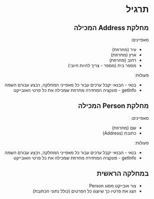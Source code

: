 <div dir="rtl">


# תרגיל

## מחלקת Address המכילה


מאפיינים:
* עיר (מחרוזת)
* ארץ (מחרוזת)
* רחוב (מחרוזת)
* מספר בית (מספר - צריך להיות חיובי)


פעולות:
* בנאי - הבנאי יקבל ערכים עבור כל מאפייני המחלקה, ויבצע עבורם השמה
* getInfo - פונקציה המחזירה מחרוזת שמכילה את כל פרטי האובייקט


## מחלקת Person המכילה

מאפיינים:
* שם (מחרוזת)
* כתובת (Address)

פעולות:
* בנאי - הבנאי יקבל ערכים עבור כל מאפייני המחלקה, ויבצע עבורם השמה
* getInfo - פונקציה המחזירה מחרוזת שמכילה את כל פרטי האובייקט


## במחלקה הראשית
* צור אובייקט מסוג Person
* הצג את פרטיו כך שיוצגו כל הפרטים (כולל נתוני הכתובת)





<div>
